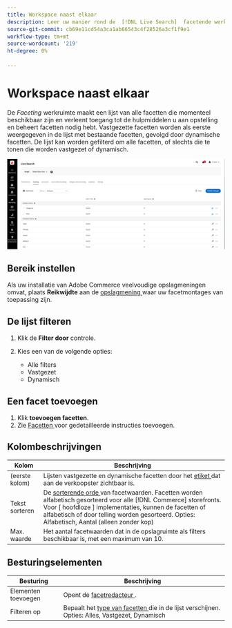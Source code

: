 ```yaml
---
title: Workspace naast elkaar
description: Leer uw manier rond de  [!DNL Live Search]  facetende werkruimte.
source-git-commit: cb69e11cd54a3ca1ab66543c4f28526a3cf1f9e1
workflow-type: tm+mt
source-wordcount: '219'
ht-degree: 0%

---
```


# Workspace naast elkaar

De *Faceting* werkruimte maakt een lijst van alle facetten die momenteel beschikbaar zijn en verleent toegang tot de hulpmiddelen u aan opstelling en beheert facetten nodig hebt. Vastgezette facetten worden als eerste weergegeven in de lijst met bestaande facetten, gevolgd door dynamische facetten. De lijst kan worden gefilterd om alle facetten, of slechts die te tonen die worden vastgezet of dynamisch.

![ Facetend werkruimte ](assets/faceting-workspace.png)

## Bereik instellen

Als uw installatie van Adobe Commerce veelvoudige opslagmeningen omvat, plaats **Reikwijdte** aan de [ opslagmening ](https://experienceleague.adobe.com/docs/commerce-admin/start/setup/websites-stores-views.html?lang=nl-NL#scope-settings) waar uw facetmontages van toepassing zijn.

## De lijst filteren

1. Klik de **Filter door** controle.
1. Kies een van de volgende opties:

   * Alle filters
   * Vastgezet
   * Dynamisch

## Een facet toevoegen

1. Klik **toevoegen facetten**.
1. Zie [ Facetten ](facets-add.md) voor gedetailleerde instructies toevoegen.

## Kolombeschrijvingen

| Kolom | Beschrijving |
|--- |--- |
| (eerste kolom) | Lijsten vastgezette en dynamische facetten door het [ etiket ](facets-type.md) dat aan de verkoopster zichtbaar is. |
| Tekst sorteren | De [ sorterende orde ](facets-type.md) van facetwaarden. Facetten worden alfabetisch gesorteerd voor alle [!DNL Commerce] storefronts. Voor [ hoofdloze ] implementaties, kunnen de facetten of alfabetisch of door telling worden gesorteerd. Opties: Alfabetisch, Aantal (alleen zonder kop) |
| Max. waarde | Het aantal facetwaarden dat in de opslagruimte als filters beschikbaar is, met een maximum van 10. |

## Besturingselementen

| Besturing | Beschrijving |
|--- |--- |
| Elementen toevoegen | Opent de [ facetredacteur ](facets-add.md). |
| Filteren op | Bepaalt het [ type van facetten ](facets-type.md) die in de lijst verschijnen. Opties: Alles, Vastgezet, Dynamisch |
